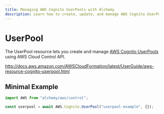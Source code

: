 ```yaml
---
title: Managing AWS Cognito UserPools with Alchemy
description: Learn how to create, update, and manage AWS Cognito UserPools using Alchemy Cloud Control.
---
```


# UserPool

The UserPool resource lets you create and manage [AWS Cognito UserPools](https://docs.aws.amazon.com/cognito/latest/userguide/) using AWS Cloud Control API.

http://docs.aws.amazon.com/AWSCloudFormation/latest/UserGuide/aws-resource-cognito-userpool.html

## Minimal Example

```ts
import AWS from "alchemy/aws/control";

const userpool = await AWS.Cognito.UserPool("userpool-example", {});
```

